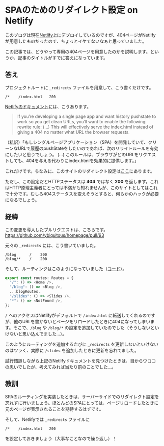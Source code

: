 # SPAのためのリダイレクト設定 on Netlify

このブログは現在[Netlify](https://www.netlify.com/)上にデプロイしているのですが、404ページがNetlifyが用意したものだったので、ちょっとイケてないなぁと思っていました。

この記事では、どうやって専用の404ページを用意したのかを説明します。というか、記事のタイトルがすでに答えになっています。

## 答え

プロジェクトルートに `_redirects` ファイルを用意して、こう書くだけです。

```
/*    /index.html   200
```

[Netlifyのドキュメント](https://www.netlify.com/docs/redirects/#rewrites-and-proxying)には、こうあります。

> If you’re developing a single page app and want history pushstate to work so you get clean URLs, you’ll want to enable the following rewrite rule:
> (…)
> This will effectively serve the index.html instead of giving a 404 no matter what URL the browser requests.

（私訳）「もしシングルページアプリケーション（SPA）を開発していて、クリーンなURLで履歴のpushStateをしたいのであれば、次のリライトルールを有効にしたいと思うでしょう。
(…)
このルールは、ブラウザがどのURLをリクエストしても、404を与える代わりにindex.htmlを効果的に提供します。」

これだけです。ちなみに、このサイトのリダイレクト設定は[ここ](https://github.com/ybiquitous/homepage/blob/f21b1e5963607f5b6fd9a3b114efeb0786093ffe/_redirects#L1)にあります。

ただし、この設定だとHTTPステータスは **404** ではなく **200** を返します。これはHTTP原理主義者にとっては不満かも知れませんが、このサイトとしてはこれで十分です。むしろ404ステータスを変えそうとすると、何らかのハックが必要になるでしょう。

## 経緯

この変更を導入したプルリクエストは、こちらです。
<https://github.com/ybiquitous/homepage/pull/93>

元々の `_redirects` には、こう書いていました。

```
/blog      /    200
/blog/*    /    200
```

そして、ルーティングはこのようになっていました（[コード](https://github.com/ybiquitous/homepage/blob/f21b1e5963607f5b6fd9a3b114efeb0786093ffe/src/routes.tsx#L21-L27)）。

```ts
export const routes: Routes = {
  "/": () => <Home />,
  "/blog": () => <Blog />,
  ...blogRoutes,
  "/slides": () => <Slides />,
  "*": () => <NotFound />,
};
```

`/` へのアクセスはNetlifyがデフォルトで `/index.html` に転送してくれるのですが、他のURLを書かないとページをリロードしたときに404になってしまいます。そこで、`/blog` や `/blog/*` の設定を追加していたのでした（そうしないといけないと思い込んでました…）。

このようにルーティングを追加するたびに `_redirects` を更新しないといけないのはツラく、実際に `/slides` を追加したときに更新を忘れてました。

試行錯誤しながら上記のNetlifyドキュメントを見つけたときは、目からウロコの思いでしたが、考えてみれば当たり前のことでした…。

## 教訓

SPAのルーティングを実装したときは、サーバーサイドでのリダイレクト設定を忘れずに行いましょう。ほとんどのSPAにとっては、ページリロードしたときに元のページが表示されることを期待するはずです。

そして、Netlifyでは `_redirects` ファイルに

```
/*    /index.html   200
```

を設定しておきましょう（大事なことなので繰り返し）！
